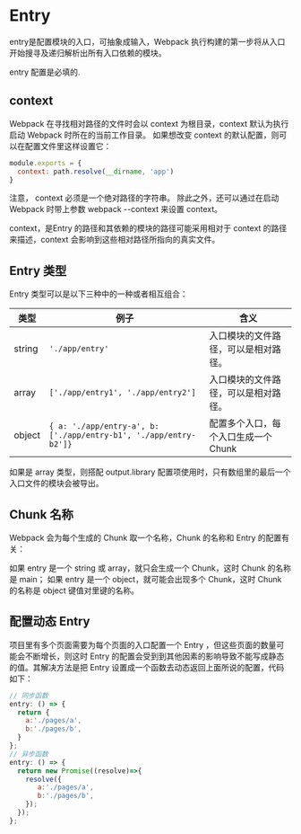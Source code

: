 # Entry

entry是配置模块的入口，可抽象成输入，Webpack 执行构建的第一步将从入口开始搜寻及递归解析出所有入口依赖的模块。

entry 配置是必填的.

## context

Webpack 在寻找相对路径的文件时会以 context 为根目录，context 默认为执行启动 Webpack 时所在的当前工作目录。 如果想改变 context 的默认配置，则可以在配置文件里这样设置它：

```js
module.exports = {
  context: path.resolve(__dirname, 'app')
}
```

注意， context 必须是一个绝对路径的字符串。 除此之外，还可以通过在启动 Webpack 时带上参数 webpack --context 来设置 context。

context，是Entry 的路径和其依赖的模块的路径可能采用相对于 context 的路径来描述，context 会影响到这些相对路径所指向的真实文件。


## Entry 类型

Entry 类型可以是以下三种中的一种或者相互组合：

| 类型  |  例子     |  含义  |
|---    |   ---     | ---     |
| string  |	`'./app/entry'`	  | 入口模块的文件路径，可以是相对路径。  |
| array	  | `['./app/entry1', './app/entry2']`	| 入口模块的文件路径，可以是相对路径。  |
| object	| `{ a: './app/entry-a', b: ['./app/entry-b1', './app/entry-b2']}`	| 配置多个入口，每个入口生成一个 Chunk |

如果是 array 类型，则搭配 output.library 配置项使用时，只有数组里的最后一个入口文件的模块会被导出。


## Chunk 名称

Webpack 会为每个生成的 Chunk 取一个名称，Chunk 的名称和 Entry 的配置有关：

如果 entry 是一个 string 或 array，就只会生成一个 Chunk，这时 Chunk 的名称是 main；
如果 entry 是一个 object，就可能会出现多个 Chunk，这时 Chunk 的名称是 object 键值对里键的名称。


## 配置动态 Entry

项目里有多个页面需要为每个页面的入口配置一个 Entry ，但这些页面的数量可能会不断增长，则这时 Entry 的配置会受到到其他因素的影响导致不能写成静态的值。其解决方法是把 Entry 设置成一个函数去动态返回上面所说的配置，代码如下：

```js
// 同步函数
entry: () => {
  return {
    a:'./pages/a',
    b:'./pages/b',
  }
};
// 异步函数
entry: () => {
  return new Promise((resolve)=>{
    resolve({
       a:'./pages/a',
       b:'./pages/b',
    });
  });
};
```
